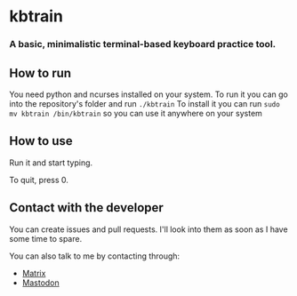 # kbtrain
### A basic, minimalistic terminal-based keyboard practice tool.
## How to run
You need python and ncurses installed on your system.
To run it you can go into the repository's folder and run `./kbtrain`
To install it you can run `sudo mv kbtrain /bin/kbtrain` so you can use it anywhere on your system

## How to use
Run it and start typing.

To quit, press 0.
## Contact with the developer
You can create issues and pull requests. I'll look into them as soon as I have some time to spare.

You can also talk to me by contacting through:
- [Matrix](https://matrix.to/#/@augustotx:matrix.org)
- [Mastodon](https://mastodon.social/@augustotx)
